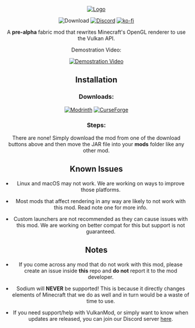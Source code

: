 <div align='center'>

[![Logo](https://cdn.discordapp.com/attachments/911371005811916830/1083802133729652927/Untitled-1.png)](#)

![Download](https://img.shields.io/github/downloads/xCollateral/VulkanMod/total?color=red&logo=github&style=for-the-badge)
[![Discord](https://img.shields.io/badge/Discord-7289DA?style=for-the-badge&logo=discord&logoColor=white)](https://discord.gg/FVXg7AYR2Q)
[![ko-fi](https://ko-fi.com/img/githubbutton_sm.svg)](https://ko-fi.com/V7V7CHHJV)


A **pre-alpha** fabric mod that rewrites Minecraft's OpenGL renderer to use the Vulkan API.

Demostration Video:

[![Demostration Video](http://img.youtube.com/vi/sbr7UxcAmOE/0.jpg)](https://youtu.be/sbr7UxcAmOE)

## Installation

### Downloads:

[![Modrinth](https://modrinth-utils.vercel.app/api/badge/downloads?id=vulkanmod&logo=true&style=for-the-badge)](https://modrinth.com/mod/vulkanmod)
[![CurseForge](https://cf.way2muchnoise.eu/title/635429_Get_Mod.svg?badge_style=flat)](https://www.curseforge.com/minecraft/mc-mods/vulkanmod)

### Steps:

There are none! Simply download the mod from one of the download buttons above and then move the JAR file into your **mods** folder like any other mod.

## Known Issues

- Linux and macOS may not work. We are working on ways to improve those platforms.

- Most mods that affect rendering in any way are likely to not work with this mod. Read note one for more info.

- Custom launchers are not recommended as they can cause issues with this mod. We are working on better compat for this but support is not guaranteed. 

## Notes
- If you come across any mod that do not work with this mod, please create an issue inside **this** repo and **do not** report it to the mod developer.

- Sodium will **NEVER** be supported! This is because it directly changes elements of Minecraft that we do as well and in turn would be a waste of time to use.

- If you need support/help with VulkanMod, or simply want to know when updates are released, you can join our Discord server [here](https://discord.gg/EDgQ88tJAk).
</div>